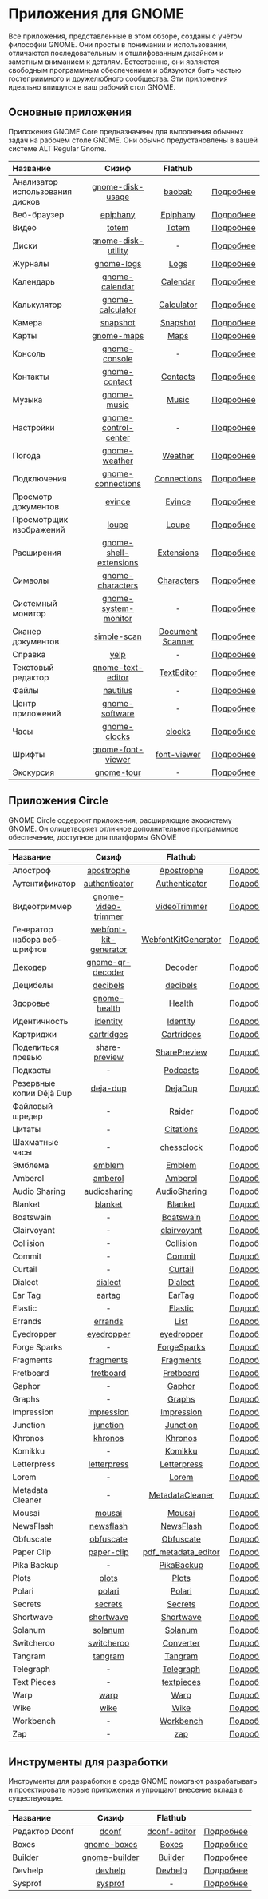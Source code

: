 # Приложения для GNOME

Все приложения, представленные в этом обзоре, созданы с учётом философии GNOME. Они просты в понимании и использовании, отличаются последовательным и отшлифованным дизайном и заметным вниманием к деталям. Естественно, они являются свободным программным обеспечением и обязуются быть частью гостеприимного и дружелюбного сообщества. Эти приложения идеально впишутся в ваш рабочий стол GNOME.

## Основные приложения

Приложения GNOME Core предназначены для выполнения обычных задач на рабочем столе GNOME. Они обычно предустановлены в вашей системе ALT Regular Gnome.

|            Название                |      Сизиф    |    Flathub ||
|:-----------------------------------|:-------------:|:--------------:|:--------------:|
|Анализатор использования дисков     |[gnome-disk-usage](https://packages.altlinux.org/ru/sisyphus/srpms/gnome-disk-usage/)  |[baobab](https://flathub.org/apps/org.gnome.baobab) |[Подробнее](https://apps.gnome.org/ru/Baobab/) |
|Веб-браузер                         |[epiphany](https://packages.altlinux.org/ru/sisyphus/srpms/epiphany/)|[Epiphany](https://flathub.org/apps/org.gnome.Epiphany)|[Подробнее](https://apps.gnome.org/ru/Epiphany/)|
|Видео                               |[totem](https://packages.altlinux.org/ru/sisyphus/srpms/totem/)|[Totem](https://flathub.org/apps/org.gnome.Totem)|[Подробнее](https://apps.gnome.org/ru/Totem/)|
|Диски                               |[gnome-disk-utility](https://packages.altlinux.org/ru/sisyphus/srpms/gnome-disk-utility/)|-|[Подробнее](https://apps.gnome.org/ru/DiskUtility/)|
|Журналы                             |[gnome-logs](https://packages.altlinux.org/ru/sisyphus/srpms/gnome-logs/)|[Logs](https://flathub.org/apps/org.gnome.Logs)|[Подробнее](https://apps.gnome.org/ru/Logs/)|
|Календарь                           |[gnome-calendar](https://packages.altlinux.org/ru/sisyphus/srpms/gnome-calendar/)|[Calendar](https://flathub.org/apps/org.gnome.Calendar)|[Подробнее](https://apps.gnome.org/ru/Calendar/)|
|Калькулятор                         |[gnome-calculator](https://packages.altlinux.org/ru/sisyphus/srpms/gnome-calculator/)|[Calculator](https://flathub.org/apps/org.gnome.Calculator)|[Подробнее](https://apps.gnome.org/ru/Calculator/)|
|Камера                              |[snapshot](https://packages.altlinux.org/ru/sisyphus/srpms/snapshot/)|[Snapshot](https://flathub.org/apps/org.gnome.Snapshot)|[Подробнее](https://apps.gnome.org/ru/Snapshot/)|
|Карты                               |[gnome-maps](https://packages.altlinux.org/ru/sisyphus/srpms/gnome-maps/)|[Maps](https://flathub.org/apps/org.gnome.Maps)|[Подробнее](https://apps.gnome.org/ru/Maps/)|
|Консоль                             |[gnome-console](https://packages.altlinux.org/ru/sisyphus/srpms/gnome-console/)|-|[Подробнее](https://apps.gnome.org/ru/Console/)|[Подробнее](https://apps.gnome.org/ru/Console/)|
|Контакты                            |[gnome-contact](https://packages.altlinux.org/ru/sisyphus/srpms/gnome-contacts/)|[Contacts](https://flathub.org/apps/org.gnome.Contacts)|[Подробнее](https://apps.gnome.org/ru/Contacts/)|[Подробнее](https://apps.gnome.org/ru/Contacts/)|
|Музыка                              |[gnome-music](https://packages.altlinux.org/ru/sisyphus/srpms/gnome-music/)|[Music](https://flathub.org/apps/org.gnome.Music)|[Подробнее](https://apps.gnome.org/ru/Music/)|
|Настройки                           |[gnome-control-center](https://packages.altlinux.org/ru/sisyphus/srpms/gnome-control-center/)|-|[Подробнее](https://apps.gnome.org/ru/Settings/)|
|Погода                              |[gnome-weather](https://packages.altlinux.org/ru/sisyphus/srpms/gnome-weather/)|[Weather](https://flathub.org/apps/org.gnome.Weather)|[Подробнее](https://apps.gnome.org/ru/Weather/)|
|Подключения                         |[gnome-connections](https://packages.altlinux.org/ru/sisyphus/srpms/gnome-connections/)|[Connections](https://flathub.org/apps/org.gnome.Connections)|[Подробнее](https://apps.gnome.org/ru/Connections/)|
|Просмотр документов                 |[evince](https://packages.altlinux.org/ru/sisyphus/srpms/evince/)|[Evince](https://flathub.org/apps/org.gnome.Evince)|[Подробнее](https://apps.gnome.org/ru/Evince/)|
|Просмотрщик изображений             |[loupe](https://packages.altlinux.org/ru/sisyphus/srpms/loupe/)|[Loupe](https://flathub.org/apps/org.gnome.Loupe)|[Подробнее](https://apps.gnome.org/ru/Loupe/)|
|Расширения                          |[gnome-shell-extensions](https://packages.altlinux.org/ru/sisyphus/srpms/gnome-shell-extensions/)|[Extensions](https://flathub.org/apps/org.gnome.Extensions)|[Подробнее](https://apps.gnome.org/ru/Extensions/)|
|Символы                             |[gnome-characters](https://packages.altlinux.org/ru/sisyphus/srpms/gnome-characters/)|[Characters](https://apps.gnome.org/ru/Characters/)|[Подробнее](https://apps.gnome.org/ru/Characters/)|
|Системный монитор                   |[gnome-system-monitor](https://packages.altlinux.org/ru/sisyphus/srpms/gnome-system-monitor/)|-|[Подробнее](https://apps.gnome.org/ru/GnomeSystemMonitor/)|
|Сканер документов                   |[simple-scan](https://packages.altlinux.org/ru/sisyphus/srpms/simple-scan/)|[Document Scanner](https://flathub.org/apps/org.gnome.SimpleScan)|[Подробнее](https://apps.gnome.org/ru/SimpleScan/)|[Подробнее](https://apps.gnome.org/ru/SimpleScan/)|
|Справка                             |[yelp](https://packages.altlinux.org/ru/sisyphus/srpms/yelp/)|-|[Подробнее](https://apps.gnome.org/ru/Yelp/)|
|Текстовый редактор                  |[gnome-text-editor](https://packages.altlinux.org/ru/sisyphus/srpms/gnome-text-editor/)|[TextEditor](https://flathub.org/apps/org.gnome.TextEditor)|[Подробнее](https://apps.gnome.org/ru/TextEditor/)|
|Файлы                               |[nautilus](https://packages.altlinux.org/ru/sisyphus/srpms/nautilus/)|-|[Подробнее](https://apps.gnome.org/ru/Nautilus/)|
|Центр приложений                    |[gnome-software](https://packages.altlinux.org/ru/sisyphus/srpms/gnome-software/)|-|[Подробнее](https://apps.gnome.org/ru/Software/)|[Подробнее](https://apps.gnome.org/ru/Software/)|
|Часы                                |[gnome-clocks](https://packages.altlinux.org/ru/sisyphus/srpms/gnome-clocks/)|[clocks](https://flathub.org/apps/org.gnome.clocks)|[Подробнее](https://apps.gnome.org/ru/Clocks/)|
|Шрифты                              |[gnome-font-viewer](https://packages.altlinux.org/ru/sisyphus/srpms/gnome-font-viewer/)|[font-viewer](https://flathub.org/apps/org.gnome.font-viewer)|[Подробнее](https://apps.gnome.org/ru/FontViewer/)|
|Экскурсия                           |[gnome-tour](https://packages.altlinux.org/ru/sisyphus/srpms/gnome-tour/)|-|[Подробнее](https://apps.gnome.org/ru/Tour/)|
## Приложения Circle
GNOME Circle содержит приложения, расширяющие экосистему GNOME. Он олицетворяет отличное дополнительное программное обеспечение, доступное для платформы GNOME

|            Название                |      Сизиф    |    Flathub ||
|:-----------------------------------|:-------------:|:--------------:|:--------------:|
|Апостроф                            |[apostrophe](https://packages.altlinux.org/ru/sisyphus/srpms/apostrophe/)|[Apostrophe](https://flathub.org/apps/org.gnome.gitlab.somas.Apostrophe)|[Подробнее](https://apps.gnome.org/ru/Apostrophe/)|
|Аутентификатор                      |[authenticator](https://packages.altlinux.org/ru/sisyphus/srpms/authenticator/)|[Authenticator](https://flathub.org/apps/com.belmoussaoui.Authenticator)|[Подробнее](https://apps.gnome.org/ru/Authenticator/)|
|Видеотриммер                        |[gnome-video-trimmer](https://packages.altlinux.org/ru/sisyphus/srpms/gnome-video-trimmer/)|[VideoTrimmer](https://flathub.org/apps/org.gnome.gitlab.YaLTeR.VideoTrimmer)|[Подробнее](https://apps.gnome.org/ru/VideoTrimmer/)|
|Генератор набора веб-шрифтов        |[webfont-kit-generator](https://packages.altlinux.org/ru/sisyphus/srpms/webfont-kit-generator/)|[WebfontKitGenerator](https://flathub.org/apps/com.rafaelmardojai.WebfontKitGenerator)|[Подробнее](https://apps.gnome.org/ru/WebfontKitGenerator/)|
|Декодер                             |[gnome-qr-decoder](https://packages.altlinux.org/ru/sisyphus/srpms/gnome-qr-decoder/)|[Decoder](https://flathub.org/apps/com.belmoussaoui.Decoder)|[Подробнее](https://packages.altlinux.org/ru/sisyphus/srpms/gnome-qr-decoder/)|
|Децибелы                            |[decibels](https://packages.altlinux.org/ru/sisyphus/srpms/decibels/)|[decibels](https://flathub.org/apps/com.vixalien.decibels)|[Подробнее](https://apps.gnome.org/ru/Decibels/)|
|Здоровье                            |[gnome-health](https://packages.altlinux.org/ru/sisyphus/srpms/gnome-health/)|[Health](https://flathub.org/apps/dev.Cogitri.Health)|[Подробнее](https://apps.gnome.org/ru/Health/)|
|Идентичность                        |[identity](https://packages.altlinux.org/ru/sisyphus/srpms/identity/)|[Identity](https://flathub.org/apps/org.gnome.gitlab.YaLTeR.Identity)|[Подробнее](https://apps.gnome.org/ru/Identity/)|
|Картриджи                           |[cartridges](https://packages.altlinux.org/ru/sisyphus/srpms/cartridges/)|[Cartridges](https://flathub.org/apps/hu.kramo.Cartridges)|[Подробнее](https://apps.gnome.org/ru/Cartridges/)|
|Поделиться превью                   |[share-preview](https://packages.altlinux.org/ru/sisyphus/srpms/share-preview/)|[SharePreview](https://flathub.org/apps/com.rafaelmardojai.SharePreview)|[Подробнее](https://apps.gnome.org/ru/SharePreview/)|
|Подкасты                            |-|[Podcasts](https://flathub.org/apps/org.gnome.Podcasts)|[Подробнее](https://apps.gnome.org/ru/Podcasts/)|
|Резервные копии Déjà Dup            |[deja-dup](https://packages.altlinux.org/ru/sisyphus/srpms/deja-dup/)|[DejaDup](https://flathub.org/apps/org.gnome.DejaDup)|[Подробнее](https://apps.gnome.org/ru/DejaDup/)|
|Файловый шредер                     |-|[Raider](https://flathub.org/apps/com.github.ADBeveridge.Raider)|[Подробнее](https://apps.gnome.org/ru/Raider/)|
|Цитаты                              |-|[Citations](https://flathub.org/apps/org.gnome.World.Citations)|[Подробнее](https://apps.gnome.org/ru/Citations/)|
|Шахматные часы                      |-|[chessclock](https://flathub.org/apps/com.clarahobbs.chessclock)|[Подробнее](https://apps.gnome.org/ru/Chessclock/)|
|Эмблема                             |[emblem](https://packages.altlinux.org/ru/sisyphus/srpms/emblem/)|[Emblem](https://flathub.org/apps/org.gnome.design.Emblem)|[Подробнее](https://apps.gnome.org/ru/Emblem/)|
|Amberol                             |[amberol](https://packages.altlinux.org/ru/sisyphus/srpms/amberol/)|[Amberol](https://flathub.org/apps/io.bassi.Amberol)|[Подробнее](https://apps.gnome.org/ru/Amberol/)|
|Audio Sharing                       |[audiosharing](https://packages.altlinux.org/ru/sisyphus/srpms/audiosharing/)|[AudioSharing](https://flathub.org/apps/de.haeckerfelix.AudioSharing)|[Подробнее](https://flathub.org/apps/de.haeckerfelix.AudioSharing)|[Подробнее](https://apps.gnome.org/ru/AudioSharing/)
|Blanket                             |[blanket](https://packages.altlinux.org/ru/sisyphus/srpms/blanket/)|[Blanket](https://flathub.org/apps/com.rafaelmardojai.Blanket)|[Подробнее](https://apps.gnome.org/ru/Blanket/)|
|Boatswain                           |-|[Boatswain](https://flathub.org/apps/com.feaneron.Boatswain)|[Подробнее](https://apps.gnome.org/ru/Boatswain/)|
|Clairvoyant                         |-|[clairvoyant](https://flathub.org/apps/com.github.cassidyjames.clairvoyant)|[Подробнее](https://flathub.org/apps/com.github.cassidyjames.clairvoyant)|
|Collision                           |-|[Collision](https://apps.gnome.org/ru/Collision/)|[Подробнее](https://apps.gnome.org/ru/Collision/)|
|Commit                              |-|[Commit](https://flathub.org/apps/re.sonny.Commit)|[Подробнее](https://apps.gnome.org/ru/Commit/)|
|Curtail                             |-|[Curtail](https://flathub.org/apps/com.github.huluti.Curtail)|[Подробнее](https://flathub.org/apps/com.github.huluti.Curtail)|
|Dialect                             |[dialect](https://packages.altlinux.org/ru/sisyphus/srpms/dialect/)|[Dialect](https://flathub.org/apps/app.drey.Dialect)|[Подробнее](https://apps.gnome.org/ru/Dialect/)|
|Ear Tag                             |[eartag](https://packages.altlinux.org/ru/sisyphus/srpms/eartag/)|[EarTag](https://flathub.org/apps/app.drey.EarTag)|[Подробнее](https://apps.gnome.org/ru/EarTag/)|
|Elastic                             |-|[Elastic](https://flathub.org/apps/app.drey.Elastic)|[Подробнее](https://apps.gnome.org/ru/Elastic/)|
|Errands                             |[errands](https://packages.altlinux.org/ru/sisyphus/srpms/errands/)|[List](https://flathub.org/apps/io.github.mrvladus.List)|[Подробнее](https://apps.gnome.org/ru/List/)|
|Eyedropper                          |[eyedropper](https://packages.altlinux.org/ru/sisyphus/srpms/eyedropper/)|[eyedropper](https://flathub.org/apps/com.github.finefindus.eyedropper)|[Подробнее]()|
|Forge Sparks                        |-|[ForgeSparks](https://flathub.org/apps/com.mardojai.ForgeSparks)|[Подробнее](https://apps.gnome.org/ru/ForgeSparks/)|
|Fragments                           |[fragments](https://apps.gnome.org/ru/Fragments/)|[Fragments](https://flathub.org/apps/de.haeckerfelix.Fragments)|[Подробнее](https://apps.gnome.org/ru/Fragments/)|
|Fretboard                           |[fretboard](https://packages.altlinux.org/ru/sisyphus/srpms/fretboard/)|[Fretboard](https://flathub.org/apps/dev.bragefuglseth.Fretboard)|[Подробнее](https://apps.gnome.org/ru/Fretboard/)|
|Gaphor                              |-|[Gaphor](https://flathub.org/apps/org.gaphor.Gaphor)|[Подробнее](https://apps.gnome.org/ru/Gaphor/)|
|Graphs                              |-|[Graphs](https://flathub.org/apps/se.sjoerd.Graphs)|[Подробнее](https://apps.gnome.org/ru/Graphs/)|
|Impression                          |[impression](https://packages.altlinux.org/ru/sisyphus/srpms/impression/)|[Impression](https://flathub.org/apps/io.gitlab.adhami3310.Impression)|[Подробнее](https://apps.gnome.org/ru/Impression/)|
|Junction                            |[junction](https://packages.altlinux.org/ru/sisyphus/srpms/junction/)|[Junction](https://flathub.org/apps/re.sonny.Junction)|[Подробнее](https://apps.gnome.org/ru/Junction/)|
|Khronos                             |[khronos](https://packages.altlinux.org/ru/sisyphus/srpms/khronos/)|[Khronos](https://flathub.org/apps/io.github.lainsce.Khronos)|[Подробнее](https://apps.gnome.org/ru/Khronos/)|
|Komikku                             |-|[Komikku](https://flathub.org/apps/info.febvre.Komikku)|[Подробнее](https://apps.gnome.org/ru/Komikku/)|
|Letterpress                         |[letterpress](https://packages.altlinux.org/ru/sisyphus/srpms/letterpress/)|[Letterpress](https://flathub.org/apps/io.gitlab.gregorni.Letterpress)|[Подробнее](https://apps.gnome.org/ru/Letterpress/)|
|Lorem                               |-|[Lorem](https://flathub.org/apps/org.gnome.design.Lorem)|[Подробнее](https://apps.gnome.org/ru/Lorem/)|
|Metadata Cleaner                    |-|[MetadataCleaner](https://flathub.org/apps/fr.romainvigier.MetadataCleaner)|[Подробнее](https://apps.gnome.org/ru/MetadataCleaner/)|
|Mousai                              |[mousai](https://packages.altlinux.org/ru/sisyphus/srpms/mousai/)|[Mousai](https://flathub.org/apps/io.github.seadve.Mousai)|[Подробнее](https://apps.gnome.org/ru/Mousai/)|
|NewsFlash                           |[newsflash](https://apps.gnome.org/ru/NewsFlash/)|[NewsFlash](https://flathub.org/apps/io.gitlab.news_flash.NewsFlash)|[Подробнее](https://apps.gnome.org/ru/NewsFlash/)|
|Obfuscate                           |[obfuscate](https://packages.altlinux.org/ru/sisyphus/srpms/obfuscate/)|[Obfuscate](https://flathub.org/apps/com.belmoussaoui.Obfuscate)|[Подробнее](https://apps.gnome.org/ru/Obfuscate/)|
|Paper Clip                          |[paper-clip](https://packages.altlinux.org/ru/sisyphus/srpms/paper-clip/)|[pdf_metadata_editor](https://flathub.org/apps/io.github.diegoivan.pdf_metadata_editor)|[Подробнее](https://apps.gnome.org/ru/PdfMetadataEditor/)|
|Pika Backup                         |-|[PikaBackup](https://flathub.org/apps/org.gnome.World.PikaBackup)|[Подробнее](https://apps.gnome.org/ru/PikaBackup/)|
|Plots                               |[plots](https://packages.altlinux.org/ru/sisyphus/srpms/plots/)|[Plots](https://flathub.org/apps/com.github.alexhuntley.Plots)|[Подробнее](https://apps.gnome.org/ru/Plots/)|
|Polari                              |[polari](https://packages.altlinux.org/ru/sisyphus/srpms/polari/)|[Polari](https://flathub.org/apps/org.gnome.Polari)|[Подробнее](https://apps.gnome.org/ru/Polari/)|
|Secrets                             |[secrets](https://packages.altlinux.org/ru/sisyphus/srpms/secrets/)|[Secrets](https://flathub.org/apps/org.gnome.World.Secrets)|[Подробнее](https://apps.gnome.org/ru/Secrets/)|
|Shortwave                           |[shortwave](https://packages.altlinux.org/ru/sisyphus/srpms/shortwave/)|[Shortwave](https://flathub.org/apps/de.haeckerfelix.Shortwave)|[Подробнее](https://apps.gnome.org/ru/Shortwave/)|
|Solanum                             |[solanum](https://packages.altlinux.org/ru/sisyphus/srpms/solanum/)|[Solanum](https://flathub.org/apps/org.gnome.Solanum)|[Подробнее](https://apps.gnome.org/ru/Solanum/)|
|Switcheroo                          |[switcheroo](https://packages.altlinux.org/ru/sisyphus/srpms/switcheroo/)|[Converter](https://flathub.org/apps/io.gitlab.adhami3310.Converter)|[Подробнее](https://apps.gnome.org/ru/Converter/)|
|Tangram                             |[tangram](https://packages.altlinux.org/ru/sisyphus/srpms/tangram/)|[Tangram](https://flathub.org/apps/re.sonny.Tangram)|[Подробнее](https://apps.gnome.org/ru/Tangram/)|
|Telegraph                           |-|[Telegraph](https://flathub.org/apps/io.github.fkinoshita.Telegraph)|[Подробнее](https://apps.gnome.org/ru/Telegraph/)|
|Text Pieces                         |-|[textpieces](https://flathub.org/apps/com.github.liferooter.textpieces)|[Подробнее](https://apps.gnome.org/ru/Textpieces/)|
|Warp                                |[warp](https://packages.altlinux.org/ru/sisyphus/srpms/warp/)|[Warp](https://flathub.org/apps/app.drey.Warp)|[Подробнее](https://apps.gnome.org/ru/Warp/)|
|Wike                                |[wike](https://packages.altlinux.org/ru/sisyphus/srpms/wike/)|[Wike](https://flathub.org/apps/com.github.hugolabe.Wike)|[Подробнее](https://apps.gnome.org/ru/Wike/)|
|Workbench                           |-|[Workbench](https://flathub.org/apps/re.sonny.Workbench)|[Подробнее](https://apps.gnome.org/ru/Workbench/)|
|Zap                                 |-|[zap](https://flathub.org/apps/fr.romainvigier.zap)|[Подробнее](https://apps.gnome.org/ru/Zap/)|

## Инструменты для разработки
Инструменты для разработки в среде GNOME помогают разрабатывать и проектировать новые приложения и упрощают внесение вклада в существующие.

|            Название                |      Сизиф    |    Flathub ||
|:-----------------------------------|:-------------:|:--------------:|:--------------:|
|Редактор Dconf                      |[dconf](https://packages.altlinux.org/ru/sisyphus/srpms/dconf/)|[dconf-editor](https://flathub.org/apps/ca.desrt.dconf-editor)|[Подробнее](https://apps.gnome.org/ru/DconfEditor/)|
|Boxes                               |[gnome-boxes](https://packages.altlinux.org/ru/sisyphus/srpms/gnome-boxes/)|[Boxes](https://flathub.org/apps/org.gnome.Boxes)|[Подробнее](https://apps.gnome.org/ru/Boxes/)|
|Builder                             |[gnome-builder](https://packages.altlinux.org/ru/sisyphus/srpms/gnome-builder/)|[Builder](https://flathub.org/apps/org.gnome.Builder)|[Подробнее](https://apps.gnome.org/ru/Builder/)|
|Devhelp                             |[devhelp](https://packages.altlinux.org/ru/sisyphus/srpms/devhelp/)|[Devhelp](https://flathub.org/apps/org.gnome.Devhelp)|[Подробнее](https://apps.gnome.org/ru/Devhelp/)|
|Sysprof                             |[sysprof](https://packages.altlinux.org/ru/sisyphus/srpms/sysprof/)|-|[Подробнее](https://apps.gnome.org/ru/Sysprof/)|
